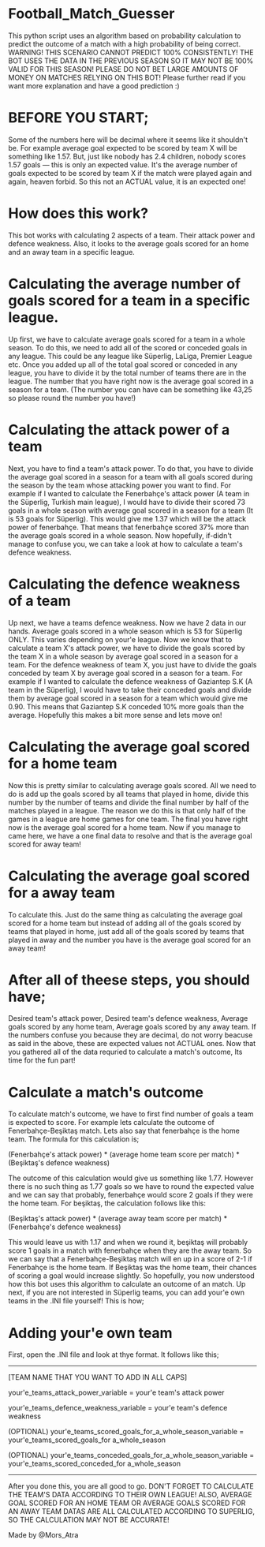 # Football_Match_Guesser
This python script uses an algorithm based on probability calculation to predict the outcome of a match with a high probability of being correct. WARNING! THIS SCENARIO CANNOT PREDICT 100% CONSISTENTLY! THE BOT USES THE DATA IN THE PREVIOUS SEASON SO IT MAY NOT BE 100% VALID FOR THIS SEASON! PLEASE DO NOT BET LARGE AMOUNTS OF MONEY ON MATCHES RELYING ON THIS BOT! Please further read if you want more explanation and have a good prediction :) 

# BEFORE YOU START;

Some of the numbers here will be decimal where it seems like it shouldn't be. For example average goal expected to be scored by team X will be something like 1.57. But, just like nobody has 2.4 children, nobody scores 1.57 goals — this is only an expected value. It's the average number of goals expected to be scored by team X if the match were played again and again, heaven forbid. So this not an ACTUAL value, it is an expected one!

# How does this work?

This bot works with calculating 2 aspects of a team. Their attack power and defence weakness. Also, it looks to the average goals scored for an home and an away team in a specific league.

# Calculating the average number of goals scored for a team in a specific league.

Up first, we have to calculate average goals scored for a team in a whole season. To do this, we need to add all of the scored or conceded goals in any league. This could be any league like Süperlig, LaLiga, Premier League etc. Once you added up all of the total goal scored or conceded in any league, you have to divide it by the total number of teams there are in the league. The number that you have right now is the average goal scored in a season for a team. (The number you can have can be something like 43,25 so please round the number you have!)

# Calculating the attack power of a team

Next, you have to find a team's attack power. To do that, you have to divide the average goal scored in a season for a team with all goals scored during the season by the team whose attacking power you want to find. For example if I wanted to calculate the Fenerbahçe's attack power (A team in the Süperlig, Turkish main league), I would have to divide their scored 73 goals in a whole season with average goal scored in a  season for a team (It is 53 goals for Süperlig). This would give me 1.37 which will be the attack power of fenerbahçe. That means that fenerbahçe scored 37% more than the average goals scored in a whole season. Now hopefully, if-didn't manage to confuse you, we can take a look at how to calculate a team's defence weakness.

# Calculating the defence weakness of a team

Up next, we have a teams defence weakness. Now we have 2 data in our hands. Average goals scored in a whole season which is 53 for Süperlig ONLY. This varies depending on your'e league. Now we know that to calculate a team X's attack power, we have to divide the goals scored by the team X in a whole season by average goal scored in a  season for a team. For the defence weakness of team X, you just have to divide the goals conceded by team X by average goal scored in a season for a team. For example if I wanted to calculate the defence weakness of Gaziantep S.K (A team in the Süperlig), I would have to take their conceded goals and divide them by average goal scored in a season for a team which would give me 0.90. This means that Gaziantep S.K conceded 10% more goals than the average. Hopefully this makes a bit more sense and lets move on!


# Calculating the average goal scored for a home team

Now this is pretty similar to calculating average goals scored. All we need to do is add up the goals scored by all teams that played in home, divide this number by the number of teams and divide the final number by half of the matches played in a league. The reason we do this is that only half of the games in a league are home games for one team. The final you have right now is the average goal scored for a home team. Now if you manage to came here, we have a one final data to resolve and that is the average goal scored for away team!


# Calculating the average goal scored for a away team

To calculate this. Just do the same thing as calculating the average goal scored for a home team but instead of adding all of the goals scored by teams that played in home, just add all of the goals scored by teams that played in away and the number you have is the average goal scored for an away team!

# After all of theese steps, you should have;
Desired team's attack power,
Desired team's defence weakness,
Average goals scored by any home team,
Average goals scored by any away team. If the numbers confuse you because they are decimal, do not worry beacuse as said in the above, these are expected values not ACTUAL ones. Now that you gathered all of the data requried to calculate a match's outcome, Its time for the fun part!

# Calculate a match's outcome

To calculate match's outcome, we have to first find number of goals a team is expected to score. For example lets calculate the outcome of Fenerbahçe-Beşiktaş match. Lets also say that fenerbahçe is the home team. The formula for this calculation is;

(Fenerbahçe's attack power) * (average home team score per match) * (Beşiktaş's defence weakness)

The outcome of this calculation would give us something like 1.77. However there is no such thing as 1.77 goals so we have to round the expected value and we can say that probably, fenerbahçe would score 2 goals if they were the home team. For beşiktaş, the calculation follows like this:


(Beşiktaş's attack power) * (average away team score per match) * (Fenerbahçe's defence weakness)


This would leave us with 1.17 and when we round it, beşiktaş will probably score 1 goals in a match with fenerbahçe when they are the away team. So we can say that a Fenerbahçe-Beşiktaş match will en up in a score of 2-1 if Fenerbahçe is the home team. If Beşiktaş was the home team, their chances of scoring a goal would increase slightly. So hopefully, you now understood how this bot uses this algorithm to calculate an outcome of an match. Up next, if you are not interested in Süperlig teams, you can add your'e own teams in the .INI file yourself! This is how;


# Adding your'e own team


First, open the .INI file and look at thye format. It follows like this;

---------------------
[TEAM NAME THAT YOU WANT TO ADD IN ALL CAPS]

your'e_teams_attack_power_variable = your'e team's attack power

your'e_teams_defence_weakness_variable = your'e team's defence weakness

(OPTIONAL) your'e_teams_scored_goals_for_a_whole_season_variable = your'e_teams_scored_goals_for a_whole_season

(OPTIONAL) your'e_teams_conceded_goals_for_a_whole_season_variable = your'e_teams_scored_conceded_for a_whole_season

---------------------
After you done this, you are all good to go. DON'T FORGET TO CALCULATE THE TEAM'S DATA ACCORDING TO THEIR OWN LEAGUE! ALSO, AVERAGE GOAL SCORED FOR AN HOME TEAM OR AVERAGE GOALS SCORED FOR AN AWAY TEAM DATAS ARE ALL CALCULATED ACCORDING TO SUPERLIG, SO THE CALCULATION MAY NOT BE ACCURATE!


Made by @Mors_Atra





